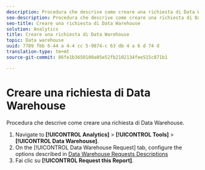 ```yaml
---
description: Procedura che descrive come creare una richiesta di Data Warehouse.
seo-description: Procedura che descrive come creare una richiesta di Data Warehouse.
seo-title: Creare una richiesta di Data Warehouse
solution: Analytics
title: Creare una richiesta di Data Warehouse
topic: Data warehouse
uuid: 7789 fbb 6-44 a 4-4 cc 5-9874-c 63 db 4 a 6 d 74 d
translation-type: tm+mt
source-git-commit: 86fe1b3650100a05e52fb2102134fee515c871b1

---
```



# Creare una richiesta di Data Warehouse

Procedura che descrive come creare una richiesta di Data Warehouse.

1. Navigate to **[!UICONTROL Analytics]** &gt; **[!UICONTROL Tools]** &gt; **[!UICONTROL Data Warehouse]**.
1. On the [!UICONTROL Data Warehouse Request] tab, configure the options described in [Data Warehouse Requests Descriptions](../../export/data-warehouse/data-warehouse.md#section_F21C78ED36884C389C852E876AF5CDE8)
1. Fai clic su **[!UICONTROL Request this Report]**.
